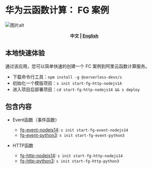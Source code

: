 # 华为云函数计算： FG 案例

![图片alt](https://serverless-article-picture.oss-cn-hangzhou.aliyuncs.com/1638188206727_20211129121647053051.png)

<p align="center"><b> 中文 | <a href="./readme_en.md"> English </a>  </b></p>

## 本地快速体验
通过该应用，您可以简单快速的创建一个 FC 案例到阿里云函数计算服务。

- 下载命令行工具：`npm install -g @serverless-devs/s`
- 初始化一个模版项目：`s init start-fg-http-nodejs14`
- 进入项目后部署项目：`cd start-fg-http-nodejs14 && s deploy`


## 包含内容 
- Event函数（事件函数）
  - [fg-event-nodejs14](start-fg-event-nodejs14/src): `s init start-fg-event-nodejs14`
  - [fg-event-python3](start-fg-event-python3/src): `s init start-fg-event-python3`
  
- HTTP函数 
  - [fg-http-nodejs14](start-fg-http-nodejs14/src): `s init start-fg-http-nodejs14`
  - [fg-http-python3](start-fg-http-python3/src): `s init start-fg-http-python3`
